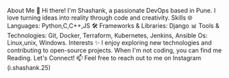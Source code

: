 About Me
👋 Hi there! I'm Shashank, a passionate DevOps based in Pune. I love turning ideas into reality through code and creativity.
Skills
🌐 Languages:  Python,C,C++,JS 
🛠️ Frameworks & Libraries: Django
📊 Tools & Technologies: Git, Docker, Terraform, Kubernetes, Jenkins, Ansible
Os: Linux,unix, Windows.
Interests
✨ I enjoy exploring new technologies and contributing to open-source projects. When I'm not coding, you can find me Reading.
Let's Connect!
📫 Feel free to reach out to me on Instagram (i.shashank.25)
<!---
shashankDakre/shashankDakre is a ✨ special ✨ repository because its `README.md` (this file) appears on your GitHub profile.
You can click the Preview link to take a look at your changes.
--->
